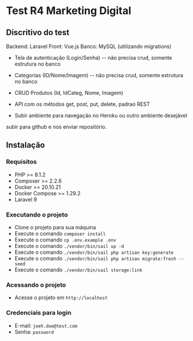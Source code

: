# Test R4 Marketing Digital

## Discritivo do test

Backend: Laravel
Front: Vue.js
Banco: MySQL (utilizando migrations)

* Tela de autenticação (Login/Senha) -- não precisa crud, somente estrutura no banco
* Categorias (ID/Nome/Imagem) -- não precisa crud, somente estrutura no banco
* CRUD Produtos (Id, IdCateg, Nome, Imagem)
* API com os métodos get, post, put, delete, padrao REST

* Subir ambiente para navegação no Heroku ou outro ambiente desejável

subir para github e nos enviar repositório.

## Instalação

### Requisitos

* PHP >= 8.1.2
* Composer >= 2.2.6
* Docker >= 20.10.21
* Docker Compose >= 1.29.2
* Laravel 9

### Executando o projeto

* Clone o projeto para sua máquina
* Execute o comando `composer install`
* Execute o comando `cp .env.example .env`
* Execute o comando `./vendor/bin/sail up -d`
* Execute o comando `./vendor/bin/sail php artisan key:generate`
* Execute o comando `./vendor/bin/sail php artisan migrate:fresh --seed`
* Execute o comando `./vendor/bin/sail storage:link`

### Acessando o projeto

* Acesse o projeto em `http://localhost`

### Credenciais para login

* E-mail: `joeh.doe@test.com`
* Senha: `password`

